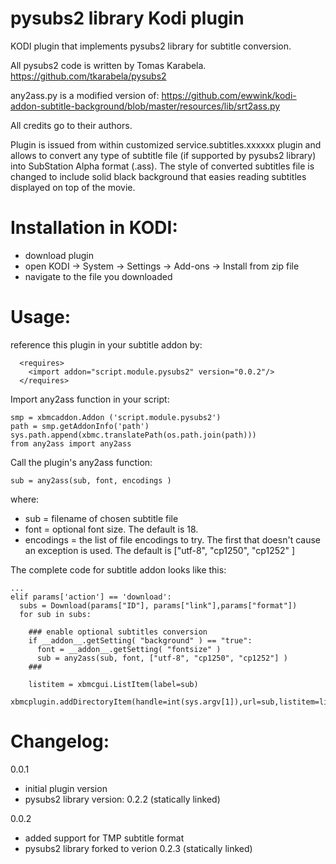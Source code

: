 pysubs2 library Kodi plugin
===========================

KODI plugin that implements pysubs2 library for subtitle conversion.

All pysubs2 code is written by Tomas Karabela.
https://github.com/tkarabela/pysubs2

any2ass.py is a modified version of: 
https://github.com/ewwink/kodi-addon-subtitle-background/blob/master/resources/lib/srt2ass.py

All credits go to their authors.


Plugin is issued from within customized service.subtitles.xxxxxx plugin and allows to convert
any type of subtitle file (if supported by pysubs2 library) into SubStation Alpha format (.ass).
The style of converted subtitles file is changed to include solid black background that easies
reading subtitles displayed on top of the movie.


Installation in KODI:
=====================
- download plugin
- open KODI -> System -> Settings -> Add-ons -> Install from zip file
- navigate to the file you downloaded


Usage:
======
reference this plugin in your subtitle addon by:
```  
  <requires>
    <import addon="script.module.pysubs2" version="0.0.2"/>
  </requires>
```


Import any2ass function in your script:

```
smp = xbmcaddon.Addon ('script.module.pysubs2')
path = smp.getAddonInfo('path')
sys.path.append(xbmc.translatePath(os.path.join(path)))
from any2ass import any2ass
```

Call the plugin's any2ass function:
```
sub = any2ass(sub, font, encodings )
```
where:
- sub = filename of chosen subtitle file
- font = optional font size. The default is 18.
- encodings = the list of file encodings to try. The first that doesn't cause an exception is used.
   The default is ["utf-8", "cp1250", "cp1252" ]



The complete code for subtitle addon looks like this:
```
...
elif params['action'] == 'download':
  subs = Download(params["ID"], params["link"],params["format"])
  for sub in subs:
  
    ### enable optional subtitles conversion 
    if __addon__.getSetting( "background" ) == "true":
      font = __addon__.getSetting( "fontsize" )
      sub = any2ass(sub, font, ["utf-8", "cp1250", "cp1252"] )
    ###  
    
    listitem = xbmcgui.ListItem(label=sub)
    xbmcplugin.addDirectoryItem(handle=int(sys.argv[1]),url=sub,listitem=listitem,isFolder=False)
```



Changelog:
==========

0.0.1
- initial plugin version
- pysubs2 library version: 0.2.2 (statically linked)

0.0.2
- added support for TMP subtitle format
- pysubs2 library forked to verion 0.2.3 (statically linked)